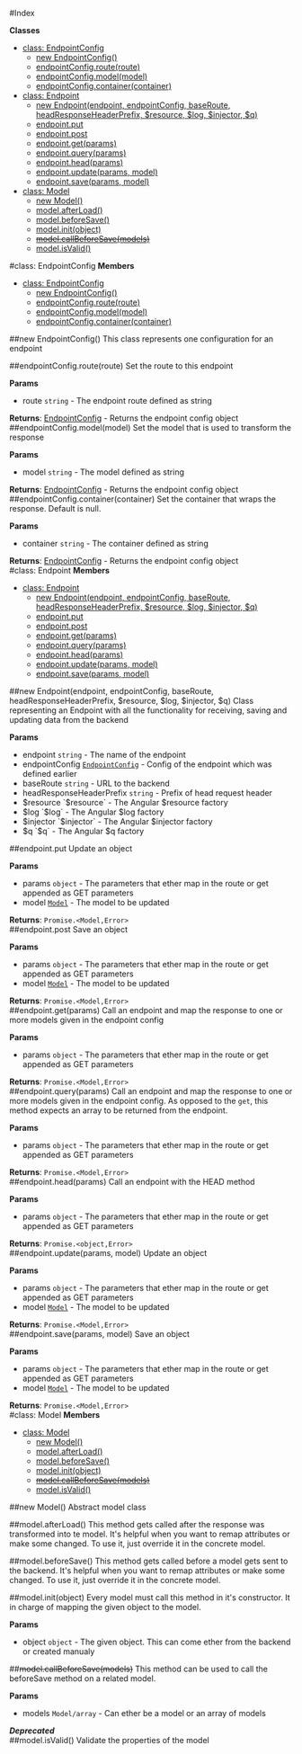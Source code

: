 #Index

**Classes**

* [class: EndpointConfig](#EndpointConfig)
  * [new EndpointConfig()](#new_EndpointConfig)
  * [endpointConfig.route(route)](#EndpointConfig#route)
  * [endpointConfig.model(model)](#EndpointConfig#model)
  * [endpointConfig.container(container)](#EndpointConfig#container)
* [class: Endpoint](#Endpoint)
  * [new Endpoint(endpoint, endpointConfig, baseRoute, headResponseHeaderPrefix, $resource, $log, $injector, $q)](#new_Endpoint)
  * [endpoint.put](#Endpoint#put)
  * [endpoint.post](#Endpoint#post)
  * [endpoint.get(params)](#Endpoint#get)
  * [endpoint.query(params)](#Endpoint#query)
  * [endpoint.head(params)](#Endpoint#head)
  * [endpoint.update(params, model)](#Endpoint#update)
  * [endpoint.save(params, model)](#Endpoint#save)
* [class: Model](#Model)
  * [new Model()](#new_Model)
  * [model.afterLoad()](#Model#afterLoad)
  * [model.beforeSave()](#Model#beforeSave)
  * [model.init(object)](#Model#init)
  * [~~model.callBeforeSave(models)~~](#Model#callBeforeSave)
  * [model.isValid()](#Model#isValid)
 
<a name="EndpointConfig"></a>
#class: EndpointConfig
**Members**

* [class: EndpointConfig](#EndpointConfig)
  * [new EndpointConfig()](#new_EndpointConfig)
  * [endpointConfig.route(route)](#EndpointConfig#route)
  * [endpointConfig.model(model)](#EndpointConfig#model)
  * [endpointConfig.container(container)](#EndpointConfig#container)

<a name="new_EndpointConfig"></a>
##new EndpointConfig()
This class represents one configuration for an endpoint

<a name="EndpointConfig#route"></a>
##endpointConfig.route(route)
Set the route to this endpoint

**Params**

- route `string` - The endpoint route defined as string  

**Returns**: [EndpointConfig](#EndpointConfig) - Returns the endpoint config object  
<a name="EndpointConfig#model"></a>
##endpointConfig.model(model)
Set the model that is used to transform the response

**Params**

- model `string` - The model defined as string  

**Returns**: [EndpointConfig](#EndpointConfig) - Returns the endpoint config object  
<a name="EndpointConfig#container"></a>
##endpointConfig.container(container)
Set the container that wraps the response. Default is null.

**Params**

- container `string` - The container defined as string  

**Returns**: [EndpointConfig](#EndpointConfig) - Returns the endpoint config object  
<a name="Endpoint"></a>
#class: Endpoint
**Members**

* [class: Endpoint](#Endpoint)
  * [new Endpoint(endpoint, endpointConfig, baseRoute, headResponseHeaderPrefix, $resource, $log, $injector, $q)](#new_Endpoint)
  * [endpoint.put](#Endpoint#put)
  * [endpoint.post](#Endpoint#post)
  * [endpoint.get(params)](#Endpoint#get)
  * [endpoint.query(params)](#Endpoint#query)
  * [endpoint.head(params)](#Endpoint#head)
  * [endpoint.update(params, model)](#Endpoint#update)
  * [endpoint.save(params, model)](#Endpoint#save)

<a name="new_Endpoint"></a>
##new Endpoint(endpoint, endpointConfig, baseRoute, headResponseHeaderPrefix, $resource, $log, $injector, $q)
Class representing an Endpoint with all the functionality for receiving, saving and updating data from the backend

**Params**

- endpoint `string` - The name of the endpoint  
- endpointConfig <code>[EndpointConfig](#EndpointConfig)</code> - Config of the endpoint which was defined earlier  
- baseRoute `string` - URL to the backend  
- headResponseHeaderPrefix `string` - Prefix of head request header  
- $resource `$resource` - The Angular $resource factory  
- $log `$log` - The Angular $log factory  
- $injector `$injector` - The Angular $injector factory  
- $q `$q` - The Angular $q factory  

<a name="Endpoint#put"></a>
##endpoint.put
Update an object

**Params**

- params `object` - The parameters that ether map in the route or get appended as GET parameters  
- model <code>[Model](#Model)</code> - The model to be updated  

**Returns**: `Promise.<Model,Error>`  
<a name="Endpoint#post"></a>
##endpoint.post
Save an object

**Params**

- params `object` - The parameters that ether map in the route or get appended as GET parameters  
- model <code>[Model](#Model)</code> - The model to be updated  

**Returns**: `Promise.<Model,Error>`  
<a name="Endpoint#get"></a>
##endpoint.get(params)
Call an endpoint and map the response to one or more models given in the endpoint config

**Params**

- params `object` - The parameters that ether map in the route or get appended as GET parameters  

**Returns**: `Promise.<Model,Error>`  
<a name="Endpoint#query"></a>
##endpoint.query(params)
Call an endpoint and map the response to one or more models given in the endpoint config. As opposed
to the `get`, this method expects an array to be returned from the endpoint.

**Params**

- params `object` - The parameters that ether map in the route or get appended as GET parameters  

**Returns**: `Promise.<Model,Error>`  
<a name="Endpoint#head"></a>
##endpoint.head(params)
Call an endpoint with the HEAD method

**Params**

- params `object` - The parameters that ether map in the route or get appended as GET parameters  

**Returns**: `Promise.<object,Error>`  
<a name="Endpoint#update"></a>
##endpoint.update(params, model)
Update an object

**Params**

- params `object` - The parameters that ether map in the route or get appended as GET parameters  
- model <code>[Model](#Model)</code> - The model to be updated  

**Returns**: `Promise.<Model,Error>`  
<a name="Endpoint#save"></a>
##endpoint.save(params, model)
Save an object

**Params**

- params `object` - The parameters that ether map in the route or get appended as GET parameters  
- model <code>[Model](#Model)</code> - The model to be updated  

**Returns**: `Promise.<Model,Error>`  
<a name="Model"></a>
#class: Model
**Members**

* [class: Model](#Model)
  * [new Model()](#new_Model)
  * [model.afterLoad()](#Model#afterLoad)
  * [model.beforeSave()](#Model#beforeSave)
  * [model.init(object)](#Model#init)
  * [~~model.callBeforeSave(models)~~](#Model#callBeforeSave)
  * [model.isValid()](#Model#isValid)

<a name="new_Model"></a>
##new Model()
Abstract model class

<a name="Model#afterLoad"></a>
##model.afterLoad()
This method gets called after the response was transformed into te model.
It's helpful when you want to remap attributes or make some changed.
To use it, just override it in the concrete model.

<a name="Model#beforeSave"></a>
##model.beforeSave()
This method gets called before a model gets sent to the backend.
It's helpful when you want to remap attributes or make some changed.
To use it, just override it in the concrete model.

<a name="Model#init"></a>
##model.init(object)
Every model must call this method in it's constructor. It in charge of mapping the given object to the model.

**Params**

- object `object` - The given object. This can come ether from the backend or created manualy  

<a name="Model#callBeforeSave"></a>
##~~model.callBeforeSave(models)~~
This method can be used to call the beforeSave method on a related model.

**Params**

- models `Model/array` - Can ether be a model or an array of models  

***Deprecated***  
<a name="Model#isValid"></a>
##model.isValid()
Validate the properties of the model

